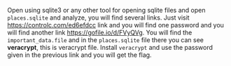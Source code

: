Open using sqlite3 or any other tool for opening sqlite files and open `places.sqlite` and analyze, you will find several links. Just visit https://controlc.com/ed6efdcc
link and you will find one password and you will find another link https://gofile.io/d/FVyQVg. You will find the `important_data.file` and in the `places.sqlite` file there you can see **veracrypt**, this is veracrypt file. Install `veracrypt` and use the password given in the previous link and you will get the flag.
